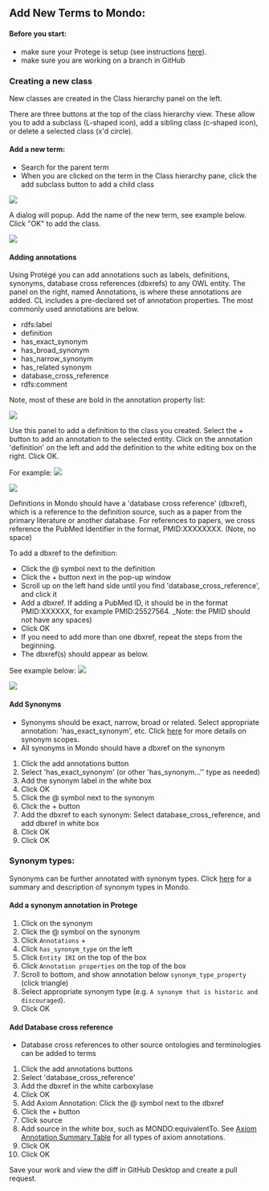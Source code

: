 ## Add New Terms to Mondo: 

#### Before you start:
- make sure your Protege is setup (see instructions [here](https://mondo.readthedocs.io/en/latest/editors-guide/a-protege-setup/)).
-   make sure you are working on a branch in GitHub

### Creating a new class

New classes are created in the Class hierarchy panel on the left.

There are three buttons at the top of the class hierarchy view. These allow you to add a subclass (L-shaped icon), add a sibling class (c-shaped icon), or delete a selected class (x'd circle).

#### Add a new term:

-   Search for the parent term 
-   When you are clicked on the term in the Class hierarchy pane, click the add subclass button to add a child class

![](https://lh6.googleusercontent.com/8Yx82gFh0zvlnoXVnkGerib50qgHcy2V4yYczwL5MRxiJ_XatFkLBAKjJiX9ZyDbyjhDhKx6i1g65o8YvlhABB_Z86mdj1yORgUqImocZm9Y6-sipAisTWhWbHEatGHYGXKEBKI8)

A dialog will popup. Add the name of the new term, see example below. Click "OK" to add the class.

![](https://lh3.googleusercontent.com/gMbBBAo_zVdGvXDUBJmMTTZ-bXWCNImi2fcG9CD0d4TBVg5Sx8r4hHr1AAObc6wIM6asK3EIpvlvrVaBkA-y2RGvzuZV80wa-cVJl22WXtweovy-5KI-7v4hwiW5WolyDYr0i_VE)

#### Adding annotations 

Using Protégé you can add annotations such as labels, definitions, synonyms, database cross references (dbxrefs) to any OWL entity. The panel on the right, named Annotations, is where these annotations are added. CL includes a pre-declared set of annotation properties. The most commonly used annotations are below. 

-   rdfs:label
-   definition
-   has_exact_synonym
-   has_broad_synonym
-   has_narrow_synonym
-   has_related synonym
-   database_cross_reference
-   rdfs:comment

Note, most of these are bold in the annotation property list:

![](https://lh5.googleusercontent.com/NL1uWNo9KSETrkPBCCG92Tw6CSsE0oW7qIPZWK6NJ7PJx6YdGE4YxaFEZgN5OfMf8VzTVNmL2whgIv2FvSkYc0ASHM4YfN0l8psVcgjT-5SG2uEDncBUMoCozhP1vjqRyYPnIprS)

Use this panel to add a definition to the class you created. Select the + button to add an annotation to the selected entity. Click on the annotation 'definition' on the left and add the definition to the white editing box on the right. Click OK.

For example:
![](https://lh3.googleusercontent.com/4p6jqLqln6U1NHs71h30sdbqfPjSop7KxLJrF_JFfapYPPnBL1A3uA4MHRhqXHUA5YLN7rezy7SD1vNH-KslUWM5qb_Z8PP9IWQJSfg2GzX5XL3aa1CkcAtiR46tETCnwzIXHukm)

![](https://lh4.googleusercontent.com/TP0O04TD6kN1rEn1EM1GcXoWJGz-EsFNihzHSOQi-Q4tq65f1Qpd66ItPFVqn6SuQhDge5PSbiXGz2XwoykEYKxe6f3wwCN0j70bNv3WArJE_wOZSjeMNokuLVEx0r9Odbh0rG9L)

Definitions in Mondo should have a 'database cross reference' (dbxref), which is a reference to the definition source, such as a paper from the primary literature or another database. For references to papers, we cross reference the PubMed Identifier in the format, PMID:XXXXXXXX. (Note, no space)

To add a dbxref to the definition:

-   Click the @ symbol next to the definition
-   Click the + button next in the pop-up window
-   Scroll up on the left hand side until you find 'database_cross_reference', and click it
-   Add a dbxref. If adding a PubMed ID, it should be in the format PMID:XXXXXX, for example PMID:25527564. _Note: the PMID should not have any spaces)
-   Click OK
- If you need to add more than one dbxref, repeat the steps from the beginning.
-   The dbxref(s) should appear as below.

See example below:
![](https://lh6.googleusercontent.com/l589uvv3OKKxrabrqKQdL-NF6PfKi_mSfaz-xk--59WtSD15VOy9CQVZXdE0SHl6ZA761zv9G0UULHF5EKRfMToX2F0kqrwuGbjdnzVV3JRRJbb2l40UjOLeXi-7aM_TBkCSkN3L)

![](https://lh6.googleusercontent.com/aW3quN013aSDfyFXpn-_prKrn0TN7eMzodwK4HdryZ_Zbjade5xZWnFCVt8flkRqIbMy5eT5lKzFEimuGNgJ3YYYybI5rgdcmVWUzzfdwFeXjJSFBpNjqgv27kZVPiazcMiZABn1)

#### Add Synonyms

- Synonyms should be exact, narrow, broad or related. Select appropriate annotation: 'has_exact_synonym', etc. Click [here](https://mondo.readthedocs.io/en/latest/editors-guide/f-entities/#synonym-scope) for more details on synonym scopes.
- All synonyms in Mondo should have a dbxref on the synonym

1.  Click the add annotations button
1.  Select 'has_exact_synonym' (or other 'has_synonym...'' type as needed)
1. Add the synonym label in the white box
1. Click OK
1.  Click the @ symbol next to the synonym
1.  Click the + button
1.  Add the dbxref to each synonym: Select database_cross_reference, and add dbxref in white box
1. Click OK
1. Click OK

### Synonym types:

Synonyms can be further annotated with synonym types. Click [here](https://mondo.readthedocs.io/en/latest/editors-guide/f-entities/#synonym-types) for a  summary and description of synonym types in Mondo.

#### Add a synonym annotation in Protege

1. Click on the synonym
2. Click the @ symbol on the synonym
3. Click `Annotations` +
4. Click `has_synonym_type` on the left
5. Click `Entity IRI` on the top of the box
6. Click `Annotation properties` on the top of the box
7. Scroll to bottom, and show annotation below `synonym_type_property` (click triangle)
8. Select appropriate synonym type (e.g. `A synonym that is historic and discouraged`).
9. Click OK

#### Add Database cross reference

- Database cross references to other source ontologies and terminologies can be added to terms

1. Click the add annotations buttons
1. Select 'database_cross_reference'
1. Add the dbxref in the white carboxylase
1. Click OK
1.  Add Axiom Annotation: Click the @ symbol next to the dbxref
1.  Click the + button
1. Click source
1.  Add source in the white box, such as MONDO:equivalentTo. See [Axiom Annotation Summary Table](https://mondo.readthedocs.io/en/latest/editors-guide/f-entities/#axiom-annotations-summary-table) for all types of axiom annotations.
1. Click OK
1. Click OK

Save your work and view the diff in GitHub Desktop and create a pull request.
